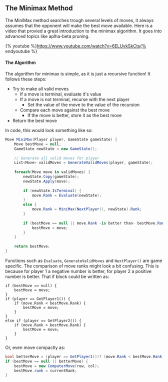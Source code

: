 ## The Minimax Method

The MiniMax method searches trough several levels of moves, it always assumes that the opponent will make the best move available. Here is a video that provied a great introduction to the minimax algorithm. It goes into advanced topics like aplha-beta pruning.

{% youtube %}https://www.youtube.com/watch?v=6ELUvkSkCts{% endyoutube %}

#### The Algorithm

The algorithm for minimax is simple, as it is just a recursive function! It follows these steps:

* Try to make all valid moves
  * If a move is terminal, evaluate it's value
  * If a move is not terminal, recurse with the next player
    * Set the value of the move to the value of the recursion
  * Compare each move against the best move
    * If the move is better, store it as the best move    
* Return the best move

In code, this would look something like so:


```cs
Move MiniMax(Player player, GameState gameState) {
    Move bestMove = null;
    GameState newState = new GameState();
    
    // Generate all valid moves for player
    List<Move> validMoves = GenerateValidMoves(player, gameState);
    
    foreach(Move move in validMoves) {
        newState.Copy(gameState);
        newState.Apply(move);
        
        if (newState.IsTerminal) {
            move.Rank = Evaluate(newState);
        }
        else {
            move.Rank = MiniMax(NextPlayer(), newState).Rank;
        }
        
        if (bestMove == null || move.Rank -is better than- bestMove.Rank) {
            bestMove = move;
        }
    }
    
    return bestMove;
}
```

Functions such as ```Evaluate```, ```GenerateValidMoves``` and ```NextPlayer()``` are game specific. The comparison of move ranks might look a bit confusing. This is because for player 1 a negative number is better, for player 2 a positive number is better. That if block could be written as:

```
if (bestMove == null) {
    bestMove = move;
}
if (player == GetPlayer1()) {
    if (move.Rank < bestMove.Rank) {
        bestMove = move;
    }
}
else if (player == GetPlayer2()) {
    if (move.Rank > bestMove.Rank) {
        bestMove = move;
    }
}
```

Or, even move compactly as:

```cs
bool betterMove = (player == GetPlayer1())? (move.Rank < bestMove.Rank) : (move.Rank > bestMove.Rank);
if (bestMove == null || betterMove) {
    bestMove = new ComputerMove(row, col);
    bestMove.rank = currentRank;
}
```

 